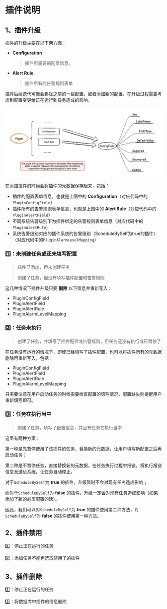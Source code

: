 # 插件说明

## 1、插件升级

插件的升级主要在以下两方面：

- **Configuration**

  > 插件所需要的配置信息。

- **Alert Rule**

  > 插件所有的告警规则表单

插件后续迭代可能会移除之前的一些配置，或者添加新的配置，在升级过程需要考虑到配置变更给正在运行到任务造成的影响。

![](./img/plugin-metadata.jpeg)

在添加插件的时候会将插件的元数据保存起来，包括：

- 插件的配置表单信息，也就是上图中的 **Configuration**（对应代码中的 `PluginConfigField`）
- 插件所有的告警规则表单信息，也就是上图中的 **Alert Rule**（对应代码中的 `PluginAlertField`）
- 不同系统告警级别下为插件绑定的告警规则表单信息（对应代码中的`PluginAlertRule`）
- 系统告警级别对应的插件系统的告警级别（ScheduleBySelf为true的插件）（对应代码中的`PluginAlarmLevelMapping`）

### :one:：未创建任务或还未填写配置

> 插件已添加，但未创建任务
>
> 创建了任务，但没有填写插件配置和告警规则

这几种情况下插件升级只要 **删除** 以下信息并重新写入：

- PluginConfigField
- PluginAlertField
- PluginAlertRule
- PluginAlarmLevelMapping



### :two:：任务未执行

> 创建了任务，并填写了插件配置或告警规则，但任务还没有执行或已暂停了

在任务没有运行的情况下，即使已经填写了插件配置，也可以将插件所有的元数据删除再重新写入，包括：

- PluginConfigField
- PluginAlertField
- PluginAlertRule
- PluginAlarmLevelMapping

只需要注意在用户启动任务的时候需要检查配置的填写情况，配置缺失则提醒用户重新填写即可。



### :three:：任务在执行当中

> 创建了任务，填写了配置信息，并且有任务在执行当中

这里有两种方案：

第一种是先暂停使用了该插件的任务，替换新的元数据，让用户填写新配置之后再启动任务；

第二种是不暂停任务，直接替换新的元数据，在任务执行过程中报错，将执行报错信息发送给系统，让任务自动停止。



对于`ScheduleBySelf`为 **true** 的插件，升级暂时不会对现有任务造成影响；

而对于`ScheduleBySelf`为 **false** 的插件，升级一定会对现有任务造成影响（如果添加了新的必须配置的话）。



因此，我们可以对`ScheduleBySelf`为 **true** 的插件使用第二种方法，对`ScheduleBySelf`为 **false** 的插件使用第一种方法。



## 2、插件禁用

:one:：停止正在运行的任务

:two:：添加任务不能再选取禁用了的插件



## 3、插件删除

:one:：停止正在运行的任务

:two:：将数据库中插件的信息删除